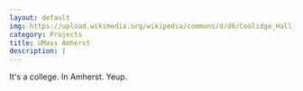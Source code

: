```yaml
---
layout: default
img: https://upload.wikimedia.org/wikipedia/commons/d/d6/Coolidge_Hall_and_Kennedy_Hall,_UMass_Amherst,_Amherst_MA.jpg
category: Projects
title: UMass Amherst
description: |
---
```

 It's a college.  In Amherst.  Yeup.
